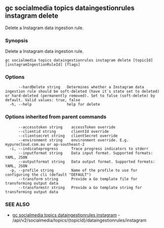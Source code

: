## gc socialmedia topics dataingestionrules instagram delete

Delete a Instagram data ingestion rule.

### Synopsis

Delete a Instagram data ingestion rule.

```
gc socialmedia topics dataingestionrules instagram delete [topicId] [instagramIngestionRuleId] [flags]
```

### Options

```
      --hardDelete string   Determines whether a Instagram data ingestion rule should be soft-deleted (have it`s state set to deleted) or hard-deleted (permanently removed). Set to false (soft-delete) by default. Valid values: true, false
  -h, --help                help for delete
```

### Options inherited from parent commands

```
      --accesstoken string    accessToken override
      --clientid string       clientId override
      --clientsecret string   clientSecret override
      --environment string    environment override. E.g. mypurecloud.com.au or ap-southeast-2
  -i, --indicateprogress      Trace progress indicators to stderr
      --inputformat string    Data input format. Supported formats: YAML, JSON
      --outputformat string   Data output format. Supported formats: YAML, JSON
  -p, --profile string        Name of the profile to use for configuring the cli (default "DEFAULT")
      --transform string      Provide a Go template file for transforming output data
      --transformstr string   Provide a Go template string for transforming output data
```

### SEE ALSO

* [gc socialmedia topics dataingestionrules instagram](gc_socialmedia_topics_dataingestionrules_instagram.html)	 - /api/v2/socialmedia/topics/{topicId}/dataingestionrules/instagram


